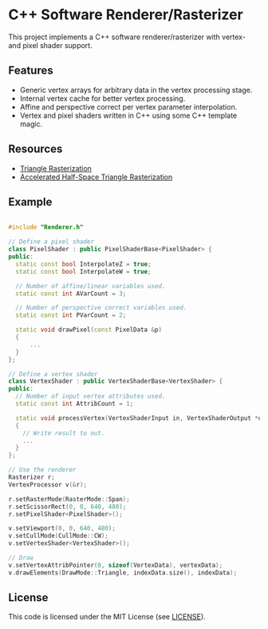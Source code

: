 # C++ Software Renderer/Rasterizer

This project implements a C++ software renderer/rasterizer with vertex- and
pixel shader support.

## Features
* Generic vertex arrays for arbitrary data in the vertex processing stage.
* Internal vertex cache for better vertex processing.
* Affine and perspective correct per vertex parameter interpolation.
* Vertex and pixel shaders written in C++ using some C++ template magic.

## Resources

* [Triangle Rasterization](http://www.cs.unc.edu/~blloyd/comp770/Lecture08.pdf)
* [Accelerated Half-Space Triangle Rasterization](https://www.researchgate.net/publication/286441992_Accelerated_Half-Space_Triangle_Rasterization)

## Example

```c++

#include "Renderer.h"

// Define a pixel shader
class PixelShader : public PixelShaderBase<PixelShader> {
public:
  static const bool InterpolateZ = true;
  static const bool InterpolateW = true;

  // Number of affine/linear variables used.
  static const int AVarCount = 3;

  // Number of perspective correct variables used.
  static const int PVarCount = 2;

  static void drawPixel(const PixelData &p)
  {
      ...
  }
};

// Define a vertex shader
class VertexShader : public VertexShaderBase<VertexShader> {
public:
  // Number of input vertex attributes used.
  static const int AttribCount = 1;

  static void processVertex(VertexShaderInput in, VertexShaderOutput *out)
  {
    // Write result to out.
    ...
  }
};

// Use the renderer
Rasterizer r;
VertexProcessor v(&r);

r.setRasterMode(RasterMode::Span);
r.setScissorRect(0, 0, 640, 480);
r.setPixelShader<PixelShader>();

v.setViewport(0, 0, 640, 480);
v.setCullMode(CullMode::CW);
v.setVertexShader<VertexShader>();

// Draw
v.setVertexAttribPointer(0, sizeof(VertexData), vertexData);
v.drawElements(DrawMode::Triangle, indexData.size(), indexData);

```

## License

This code is licensed under the MIT License (see [LICENSE](LICENSE)).